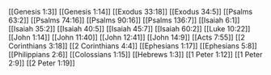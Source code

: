 [[Genesis 1:3]]
[[Genesis 1:14]]
[[Exodus 33:18]]
[[Exodus 34:5]]
[[Psalms 63:2]]
[[Psalms 74:16]]
[[Psalms 90:16]]
[[Psalms 136:7]]
[[Isaiah 6:1]]
[[Isaiah 35:2]]
[[Isaiah 40:5]]
[[Isaiah 45:7]]
[[Isaiah 60:2]]
[[Luke 10:22]]
[[John 1:14]]
[[John 11:40]]
[[John 12:41]]
[[John 14:9]]
[[Acts 7:55]]
[[2 Corinthians 3:18]]
[[2 Corinthians 4:4]]
[[Ephesians 1:17]]
[[Ephesians 5:8]]
[[Philippians 2:6]]
[[Colossians 1:15]]
[[Hebrews 1:3]]
[[1 Peter 1:12]]
[[1 Peter 2:9]]
[[2 Peter 1:19]]
